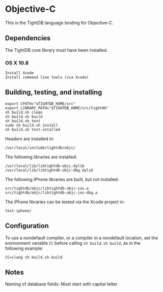 Objective-C
===========

This is the TightDB language binding for Objective-C.


Dependencies
------------

The TightDB core library must have been installed.

### OS X 10.8

    Install Xcode
    Install command line tools (via Xcode)


Building, testing, and installing
---------------------------------

    export CPATH="$TIGHTDB_HOME/src"
    export LIBRARY_PATH="$TIGHTDB_HOME/src/tightdb"
    sh build.sh clean
    sh build.sh build
    sh build.sh test
    sudo sh build.sh install
    sh build.sh test-intalled

Headers are installed in:

    /usr/local/include/tightdb/objc/

The following libraries are installed:

    /usr/local/lib/libtightdb-objc.dylib
    /usr/local/lib/libtightdb-objc-dbg.dylib

The following iPhone libraries are built, but not installed:

    src/tightdb/objc/libtightdb-objc-ios.a
    src/tightdb/objc/libtightdb-objc-ios-dbg.a

The iPhone libraries can be tested via the Xcode project in:

    test-iphone/


Configuration
-------------

To use a nondefault compiler, or a compiler in a nondefault location,
set the environment variable `CC` before calling `sh build.sh build`,
as in the following example:

    CC=clang sh build.sh build


Notes
-----

Naming of database fields: Must start with capital letter.
